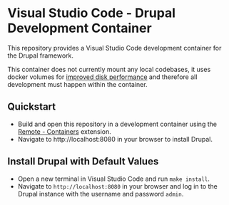 # Visual Studio Code - Drupal Development Container

This repository provides a Visual Studio Code development container for the
Drupal framework.

This container does not currently mount any local codebases, it uses docker
volumes for [improved disk performance](https://code.visualstudio.com/docs/remote/containers-advanced#_improving-container-disk-performance)
and therefore all development must happen within the container.


## Quickstart

* Build and open this repository in a development container using the
[Remote - Containers](https://marketplace.visualstudio.com/items?itemName=ms-vscode-remote.remote-containers) extension.
* Navigate to http://localhost:8080 in your browser to install Drupal.


## Install Drupal with Default Values

* Open a new terminal in Visual Studio Code and run `make install`.
* Navigate to `http://localhost:8080` in your browser and log in to the Drupal
  instance with the username and password `admin`.
